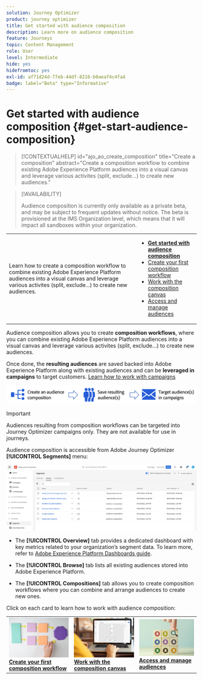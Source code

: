 ```yaml
---
solution: Journey Optimizer
product: journey optimizer
title: Get started with audience composition
description: Learn more on audience composition
feature: Journeys
topic: Content Management
role: User
level: Intermediate
hide: yes
hidefromtoc: yes
exl-id: af71d24d-77eb-44df-8216-b0aeaf4c4fa4
badge: label="Beta" type="Informative"
---
```

# Get started with audience composition {#get-start-audience-composition}

>[!CONTEXTUALHELP]
>id="ajo_ao_create_composition"
>title="Create a composition"
>abstract="Create a composition workflow to combine existing Adobe Experience Platform audiences into a visual canvas and leverage various activites (split, exclude...) to create new audiences."

>[!AVAILABILITY]
>
>Audience composition is currently only available as a private beta, and may be subject to frequent updates without notice. The beta is provisioned at the IMS Organization level, which means that it will impact all sandboxes within your organization.

<table style="table-layout:fixed"><tr style="border: 0;"><tr><td>Learn how to create a composition workflow to combine existing Adobe Experience Platform audiences into a visual canvas and leverage various activites (split, exclude...) to create new audiences.</td><td><ul>
<li><b><a href="get-started-audience-orchestration.md">Get started with audience composition</a></b></li>
<li><a href="create-compositions.md">Create your first composition workflow</a></li>
<li><a href="composition-canvas.md">Work with the composition canvas</a></li>
<li><a href="access-audiences.md">Access and manage audiences</a></li></ul></td></tr></table>

Audience composition allows you to create **composition workflows**, where you can combine existing Adobe Experience Platform audiences into a visual canvas and leverage various activites (split, exclude...) to create new audiences.

Once done, the **resulting audiences** are saved backed into Adobe Experience Platform along with existing audiences and can be **leveraged in campaigns** to target customers. [Learn how to work with campaigns](../campaigns/get-started-with-campaigns.md)

![](assets/audiences-process.png)

>[!IMPORTANT]
>
>Audiences resulting from composition workflows can be targeted into Journey Optimizer campaigns only. They are not available for use in journeys.

Audience composition is accessible from Adobe Journey Optimizer **[!UICONTROL Segments]** menu:

![](assets/audiences-browse.png)

* The **[!UICONTROL Overview]** tab provides a dedicated dashboard with key metrics related to your organization’s segment data. To learn more, refer to [Adobe Experience Platform Dashboards guide](https://experienceleague.adobe.com/docs/experience-platform/dashboards/guides/segments.html).

* The **[!UICONTROL Browse]** tab lists all existing audiences stored into Adobe Experience Platform.

* The **[!UICONTROL Compositions]** tab allows you to create composition workflows where you can combine and arrange audiences to create new ones.

Click on each card to learn how to work with audience composition:

<table style="table-layout:fixed"><tr style="border: 0;">
<td><a href="create-compositions.md"><img alt="Create composition workflows" src="../assets/do-not-localize/ao-workflows.jpg"></a>
<div><a href="create-compositions.md"><strong>Create your first composition workflow</strong></a></div></td>
<td><a href="composition-canvas.md"><img alt="Work with the composition canvas" src="../assets/do-not-localize/ao-canvas.jpg"></a>
<div><a href="composition-canvas.md"><strong>Work with the composition canvas</strong></a></div></td>
<td><a href="access-audiences.md"><img alt="Access and manage audiences" src="../assets/do-not-localize/ao-audiences.jpeg"></a>
<div><a href="access-audiences.md"><strong>Access and manage audiences</strong></a></div></td>
</tr></table>
